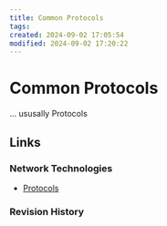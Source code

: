 ```yaml
---
title: Common Protocols
tags:
created: 2024-09-02 17:05:54
modified: 2024-09-02 17:20:22
---
```

# Common Protocols
... ususally Protocols


## Links
### Network Technologies
- [Protocols](Protocols.md)
### Revision History
